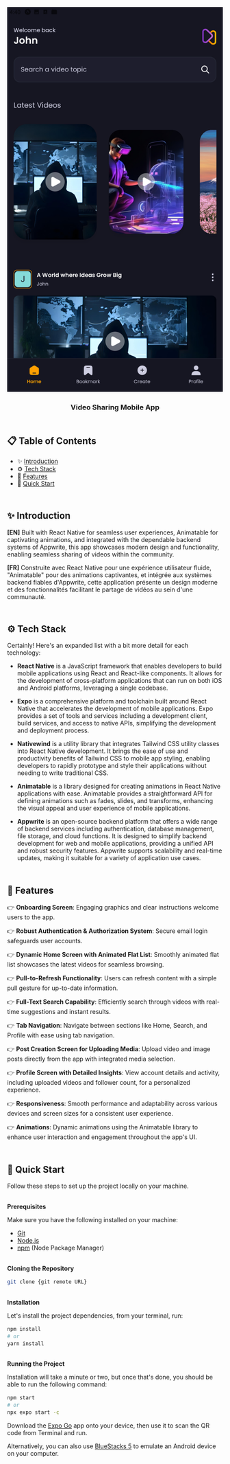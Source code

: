 <div align="center">
    <a href="" target="_blank">
      <img src="assets/design/preview.png" alt="Project Banner">
    </a>
  <h3 align="center">Video Sharing Mobile App</h3>
</div>

##  <br /> 📋 <a name="table">Table of Contents</a>

- ✨ [Introduction](#introduction)
- ⚙️ [Tech Stack](#tech-stack)
- 📝 [Features](#features)
- 🚀 [Quick Start](#quick-start)

##  <br /> <a name="introduction">✨ Introduction</a>

**[EN]** Built with React Native for seamless user experiences, Animatable for captivating animations, and integrated with the dependable backend systems of Appwrite, this app showcases modern design and functionality, enabling seamless sharing of videos within the community.

**[FR]** Construite avec React Native pour une expérience utilisateur fluide, "Animatable" pour des animations captivantes, et intégrée aux systèmes backend fiables d'Appwrite, cette application présente un design moderne et des fonctionnalités facilitant le partage de vidéos au sein d'une communauté.

##  <br /> <a name="tech-stack">⚙️ Tech Stack</a>

Certainly! Here's an expanded list with a bit more detail for each technology:

- **React Native** is a JavaScript framework that enables developers to build mobile applications using React and React-like components. It allows for the development of cross-platform applications that can run on both iOS and Android platforms, leveraging a single codebase.

- **Expo** is a comprehensive platform and toolchain built around React Native that accelerates the development of mobile applications. Expo provides a set of tools and services including a development client, build services, and access to native APIs, simplifying the development and deployment process.

- **Nativewind** is a utility library that integrates Tailwind CSS utility classes into React Native development. It brings the ease of use and productivity benefits of Tailwind CSS to mobile app styling, enabling developers to rapidly prototype and style their applications without needing to write traditional CSS.

- **Animatable** is a library designed for creating animations in React Native applications with ease. Animatable provides a straightforward API for defining animations such as fades, slides, and transforms, enhancing the visual appeal and user experience of mobile applications.

- **Appwrite** is an open-source backend platform that offers a wide range of backend services including authentication, database management, file storage, and cloud functions. It is designed to simplify backend development for web and mobile applications, providing a unified API and robust security features. Appwrite supports scalability and real-time updates, making it suitable for a variety of application use cases.

## <br/> <a name="features">📝 Features</a>

👉 **Onboarding Screen**: Engaging graphics and clear instructions welcome users to the app.

👉 **Robust Authentication & Authorization System**: Secure email login safeguards user accounts.

👉 **Dynamic Home Screen with Animated Flat List**: Smoothly animated flat list showcases the latest videos for seamless browsing.

👉 **Pull-to-Refresh Functionality**: Users can refresh content with a simple pull gesture for up-to-date information.

👉 **Full-Text Search Capability**: Efficiently search through videos with real-time suggestions and instant results.

👉 **Tab Navigation**: Navigate between sections like Home, Search, and Profile with ease using tab navigation.

👉 **Post Creation Screen for Uploading Media**: Upload video and image posts directly from the app with integrated media selection.

👉 **Profile Screen with Detailed Insights**: View account details and activity, including uploaded videos and follower count, for a personalized experience.

👉 **Responsiveness**: Smooth performance and adaptability across various devices and screen sizes for a consistent user experience.

👉 **Animations**: Dynamic animations using the Animatable library to enhance user interaction and engagement throughout the app's UI.


## <br /> <a name="quick-start">🚀 Quick Start</a>

Follow these steps to set up the project locally on your machine.

<br/>**Prerequisites**

Make sure you have the following installed on your machine:

- [Git](https://git-scm.com/)
- [Node.js](https://nodejs.org/en)
- [npm](https://www.npmjs.com/) (Node Package Manager)

<br/>**Cloning the Repository**

```bash
git clone {git remote URL}
```

<br/>**Installation**

Let's install the project dependencies, from your terminal, run:

```bash
npm install
# or
yarn install
```

<br/>**Running the Project**

Installation will take a minute or two, but once that's done, you should be able to run the following command:

```bash
npm start
# or
npx expo start -c
```

Download the [Expo Go](https://expo.dev/go) app onto your device, then use it to scan the QR code from Terminal and run.

Alternatively, you can also use [BlueStacks 5](https://www.bluestacks.com/bluestacks-5.html) to emulate an Android device on your computer.